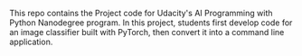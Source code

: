 This repo contains the Project code for Udacity's AI Programming with Python Nanodegree program. In this project, students first develop code for an image classifier built with PyTorch, then convert it into a command line application.
